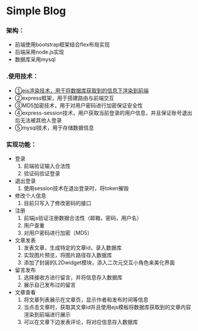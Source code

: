 # Simple Blog

### 架构：

- 前端使用bootstrap框架结合flex布局实现
- 后端采用node.js实现
- 数据库采用mysql

### .使用技术：

- <u>①ejs渲染技术，用于将数据库获取到的信息下渲染到前端</u>
- ②express框架，用于搭建路由与前端交互
- ③MD5加密技术，用于对用户密码进行加密保证安全性
- ④express-session技术，用户获取当前登录的用户信息，并且保证账号退出后无法被其他人登录
- ⑤mysql技术，用于存储数据信息

### 实现功能：

- 登录
  1. 前端验证输入合法性
  2. 验证码验证登录
- 退出登录
  1. 使用session技术在退出登录时，将token摧毁
- 修改个人信息
  1. 目前只写入了修改密码的接口
- 注册
  1. 前端js验证注册数据合法性（邮箱，密码，用户名）
  2. 用户查重
  3. 对用户密码进行加密（MD5）
- 文章发表
  1. 发表文章，生成特定的文章id，录入数据库
  2. 实现图片预览，将图片路径存入数据库
  3. 添加了封装的L2Dwidget模块，添入二次元交互小角色来美化界面
- 留言发布
  1. 选择接收方进行留言，并将信息存入数据库
  2. 展示自己发布过的留言
- 文章查看
  1. 将文章列表展示在文章页，显示作者和发布时间等信息
  2. 当点击文章时，获取其文章id并且使用ejs模板将数据库获取到的文章内容渲染到前端进行展示
  3. 可以在文章下边发表评论，将对应信息存入数据库
